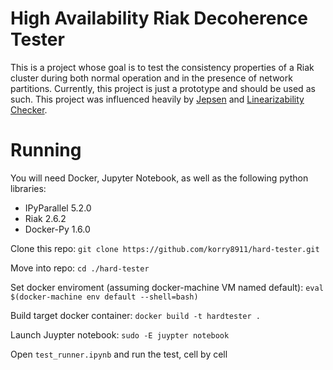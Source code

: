
# High Availability Riak Decoherence Tester

This is a project whose goal is to test the consistency properties of a Riak cluster during both normal operation and in the presence of network partitions. Currently, this project is just a prototype and should be used as such. This project was influenced heavily by [Jepsen](https://github.com/jepsen-io/jepsen) and [Linearizability Checker](https://github.com/ahorn/linearizability-checker).

# Running

You will need Docker, Jupyter Notebook, as well as the following python libraries:
 - IPyParallel 5.2.0
 - Riak 2.6.2
 - Docker-Py 1.6.0

Clone this repo: `git clone https://github.com/korry8911/hard-tester.git`

Move into repo: `cd ./hard-tester`

Set docker enviroment (assuming docker-machine VM named default): `eval $(docker-machine env default --shell=bash)`

Build target docker container: `docker build -t hardtester .`

Launch Juypter notebook: `sudo -E juypter notebook`

Open `test_runner.ipynb` and run the test, cell by cell

